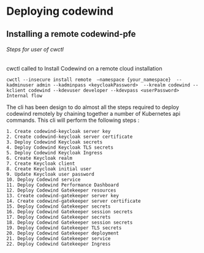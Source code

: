 # Deploying codewind

## Installing a remote codewind-pfe

###### Steps for user of cwctl

cwctl called to Install Codewind on a remote cloud installation

`cwctl --insecure install remote  —namespace {your_namespace}  --kadminuser admin --kadminpass <keycloakPassword>  --krealm codewind --kclient codewind --kdevuser developer --kdevpass <userPassword> Internal flow`

The cli has been design to do almost all the steps required to deploy
codewind remotely by chaining together a number of Kubernetes api
commands. This cli will perform the following steps :

	1. Create codewind-keycloak server key
	2. Create codewind-keycloak server certificate
	3. Deploy Codewind Keycloak secrets
	4. Deploy Codewind Keycloak TLS secrets
	5. Deploy Codewind Keycloak Ingress
	6. Create Keycloak realm
	7. Create Keycloak client
	8. Create Keycloak initial user
	9. Update Keycloak user password
	10. Deploy Codewind service
	11. Deploy Codewind Performance Dashboard
	12. Deploy Codewind Gatekeeper resources
	13. Create codewind-gatekeeper server key
	14. Create codewind-gatekeeper server certificate
	15. Deploy Codewind Gatekeeper secrets
	16. Deploy Codewind Gatekeeper session secrets
	17. Deploy Codewind Gatekeeper secrets
	18. Deploy Codewind Gatekeeper session secrets
	19. Deploy Codewind Gatekeeper TLS secrets
	20. Deploy Codewind Gatekeeper deployment
	21. Deploy Codewind Gatekeeper service
	22. Deploy Codewind Gatekeeper Ingress
